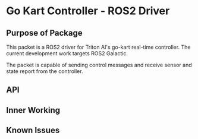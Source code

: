 # Go Kart Controller - ROS2 Driver

## Purpose of Package

This packet is a ROS2 driver for Triton AI's go-kart real-time controller. The current development work targets ROS2 Galactic.

The packet is capable of sending control messages and receive sensor and state report from the controller.

## API

## Inner Working

## Known Issues
